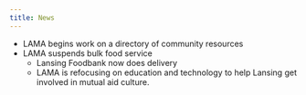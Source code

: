 ```yaml
---
title: News
---
```

 * LAMA begins work on a directory of community resources
 * LAMA suspends bulk food service
    * Lansing Foodbank now does delivery
    * LAMA is refocusing on education and technology to help Lansing get involved in mutual aid culture.
